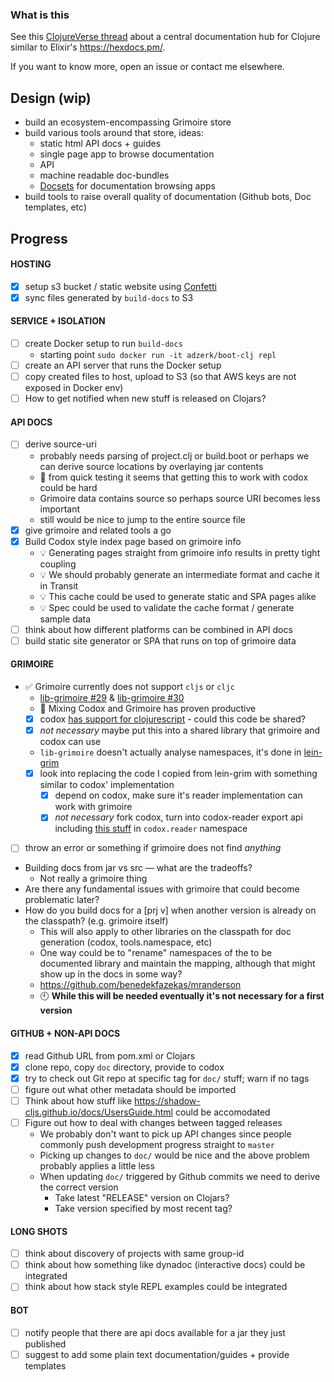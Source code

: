 ### What is this

See this [ClojureVerse thread](https://clojureverse.org/t/creating-a-central-documentation-repository-website-codox-complications/1287/)
about a central documentation hub for Clojure similar to Elixir's https://hexdocs.pm/.

If you want to know more, open an issue or contact me elsewhere.

## Design (wip)

- build an ecosystem-encompassing Grimoire store
- build various tools around that store, ideas:
  - static html API docs + guides
  - single page app to browse documentation
  - API
  - machine readable doc-bundles
  - [Docsets](https://kapeli.com/docsets) for documentation browsing apps
- build tools to raise overall quality of documentation (Github bots, Doc templates, etc)

## Progress

<!-- I'm using parts of Boot for the first prototypes of this,  -->
<!-- it's not set in stone that it uses Boot in the end. -->

#### HOSTING

- [x] setup s3 bucket / static website using [Confetti](https://github.com/confetti-clj/confetti)
- [x] sync files generated by `build-docs` to S3

#### SERVICE + ISOLATION

- [ ] create Docker setup to run `build-docs`
  - starting point `sudo docker run -it adzerk/boot-clj repl`
- [ ] create an API server that runs the Docker setup
- [ ] copy created files to host, upload to S3 (so that AWS keys are not exposed in Docker env)
- [ ] How to get notified when new stuff is released on Clojars?

#### API DOCS

- [ ] derive source-uri
  - probably needs parsing of project.clj or build.boot or perhaps we can derive source locations by overlaying jar contents
  - :face_with_head_bandage: from quick testing it seems that getting this to work with codox could be hard
  - Grimoire data contains source so perhaps source URI becomes less important
  - still would be nice to jump to the entire source file
- [x] give grimoire and related tools a go
- [x] Build Codox style index page based on grimoire info
  - :bulb: Generating pages straight from grimoire info results in pretty tight coupling
  - :bulb: We should probably generate an intermediate format and cache it in Transit
  - :bulb: This cache could be used to generate static and SPA pages alike
  - :bulb: Spec could be used to validate the cache format / generate sample data
- [ ] think about how different platforms can be combined in API docs
- [ ] build static site generator or SPA that runs on top of grimoire data

#### GRIMOIRE

- :white_check_mark: Grimoire currently does not support `cljs` or `cljc`
    - [lib-grimoire #29](https://github.com/clojure-grimoire/lib-grimoire/issues/29) & [lib-grimoire #30](https://github.com/clojure-grimoire/lib-grimoire/issues/30)
    - :tada: Mixing Codox and Grimoire has proven productive
    - [x] codox [has support for clojurescript](https://github.com/weavejester/codox/blob/56066f4b86dd9d879845bcfc6a46ed3ae5151117/codox/src/codox/main.clj) - could this code be shared?
    - [x] *not necessary* maybe put this into a shared library that grimoire and codox can use
    - `lib-grimoire` doesn't actually analyse namespaces, it's done in [lein-grim](https://github.com/clojure-grimoire/lein-grim/blob/master/src/grimoire/doc.clj)
    - [x] look into replacing the code I copied from lein-grim with something similar to codox' implementation
      - [x] depend on codox, make sure it's reader implementation can work with grimoire
      - [x] *not necessary* fork codox, turn into codox-reader export api including [this stuff](https://github.com/weavejester/codox/blob/56066f4b86dd9d879845bcfc6a46ed3ae5151117/codox/src/codox/main.clj#L20-L42) in `codox.reader` namespace
- [ ] throw an error or something if grimoire does not find *anything*
- Building docs from jar vs src — what are the tradeoffs?
  - Not really a grimoire thing
- Are there any fundamental issues with grimoire that could become problematic later?
- How do you build docs for a [prj v] when another version is already on the classpath? (e.g. grimoire itself)
  - This will also apply to other libraries on the classpath for doc generation (codox, tools.namespace, etc)
  - One way could be to "rename" namespaces of the to be documented library and maintain the mapping, although that might show up in the docs in some way?
  - https://github.com/benedekfazekas/mranderson
  - :clock10: **While this will be needed eventually it's not necessary for a first version**

#### GITHUB + NON-API DOCS

- [x] read Github URL from pom.xml or Clojars
- [x] clone repo, copy `doc` directory, provide to codox
- [x] try to check out Git repo at specific tag for `doc/` stuff; warn if no tags
- [ ] figure out what other metadata should be imported
- [ ] Think about how stuff like https://shadow-cljs.github.io/docs/UsersGuide.html could be accomodated
- [ ] Figure out how to deal with changes between tagged releases
  - We probably don't want to pick up API changes since people commonly push development progress straight to `master`
  - Picking up changes to `doc/` would be nice and the above problem probably applies a little less
  - When updating `doc/` triggered by Github commits we need to derive the correct version
    - Take latest "RELEASE" version on Clojars?
    - Take version specified by most recent tag?

#### LONG SHOTS

- [ ] think about discovery of projects with same group-id
- [ ] think about how something like dynadoc (interactive docs) could be integrated
- [ ] think about how stack style REPL examples could be integrated

#### BOT

- [ ] notify people that there are api docs available for a jar they just published
- [ ] suggest to add some plain text documentation/guides + provide templates
